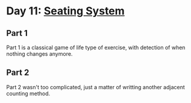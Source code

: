 # Day 11: [Seating System](https://adventofcode.com/2020/day/11)

## Part 1

Part 1 is a classical game of life type of exercise, with detection of when nothing changes anymore.

## Part 2

Part 2 wasn't too complicated, just a matter of writting another adjacent counting method.